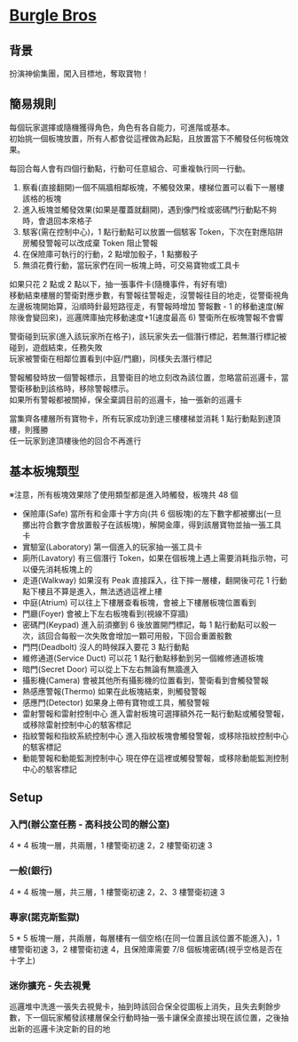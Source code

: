 # [Burgle Bros](https://boardgamearena.com/gamepanel?game=burglebros)

## 背景

扮演神偷集團，闖入目標地，奪取寶物！

## 簡易規則

每個玩家選擇或隨機獲得角色，角色有各自能力，可進階或基本。  
初始挑一個板塊放置，所有人都會從這裡做為起點，且放置當下不觸發任何板塊效果。

每回合每人會有四個行動點，行動可任意組合、可重複執行同一行動。

1. 察看(直接翻開)一個不隔牆相鄰板塊，不觸發效果，樓梯位置可以看下一層樓該格的板塊
2. 進入板塊並觸發效果(如果是覆蓋就翻開)，遇到像門栓或密碼門行動點不夠時，會退回本來格子
3. 駭客(需在控制中心)，1 點行動點可以放置一個駭客 Token，下次在對應陷阱房觸發警報可以改成棄 Token 阻止警報
4. 在保險庫可執行的行動，2 點增加骰子，1 點擲骰子
5. 無須花費行動，當玩家們在同一板塊上時，可交易寶物或工具卡

如果只花 2 點或 2 點以下，抽一張事件卡(隨機事件，有好有壞)  
移動結束樓層的警衛對應步數，有警報往警報走，沒警報往目的地走，從警衛視角左邊板塊開始算，沿順時針最短路徑走，有警報時增加 警報數 - 1 的移動速度(解除後會變回來)，巡邏牌庫抽完移動速度+1(速度最高 6)
警衛所在板塊警報不會響

警衛碰到玩家(進入該玩家所在格子)，該玩家失去一個潛行標記，若無潛行標記被碰到，遊戲結束，任務失敗  
玩家被警衛在相鄰位置看到(中庭/門廳)，同樣失去潛行標記

警報觸發時放一個警報標示，且警衛目的地立刻改為該位置，忽略當前巡邏卡，當警衛移動到該格時，移除警報標示。  
如果所有警報都被關掉，保全棄調目前的巡邏卡，抽一張新的巡邏卡

當集齊各樓層所有寶物卡，所有玩家成功到達三樓樓梯並消耗 1 點行動點到達頂樓，則獲勝  
任一玩家到達頂樓後他的回合不再進行

## 基本板塊類型

※注意，所有板塊效果除了使用類型都是進入時觸發，板塊共 48 個

- 保險庫(Safe)
  當所有和金庫十字方向(共 6 個板塊)的左下數字都被擲出(一旦擲出符合數字會放置骰子在該板塊)，解開金庫，得到該層寶物並抽一張工具卡
- 實驗室(Laboratory)
  第一個進入的玩家抽一張工具卡
- 廁所(Lavatory)
  有三個潛行 Token，如果在個板塊上遇上需要消耗指示物，可以優先消耗板塊上的
- 走道(Walkway)
  如果沒有 Peak 直接踩入，往下摔一層樓，翻開後可花 1 行動點下樓且不算是進入，無法透過這裡上樓
- 中庭(Atrium)
  可以往上下樓層查看板塊，會被上下樓層板塊位置看到
- 門廳(Foyer)
  會被上下左右板塊看到(視線不穿牆)
- 密碼門(Keypad)
  進入前須擲到 6 後放置開門標記，每 1 點行動點可以骰一次，該回合每骰一次失敗會增加一顆可用骰，下回合重置骰數
- 門閂(Deadbolt)
  沒人的時候踩入要花 3 點行動點
- 維修通道(Service Duct)
  可以花 1 點行動點移動到另一個維修通道板塊
- 暗門(Secret Door)
  可以從上下左右無論有無牆進入
- 攝影機(Camera)
  會被其他所有攝影機的位置看到，警衛看到會觸發警報
- 熱感應警報(Thermo)
  如果在此板塊結束，則觸發警報
- 感應門(Detector)
  如果身上帶有寶物或工具，觸發警報
- 雷射警報和雷射控制中心
  進入雷射板塊可選擇額外花一點行動點或觸發警報，或移除雷射控制中心的駭客標記
- 指紋警報和指紋系統控制中心
  進入指紋板塊會觸發警報，或移除指紋控制中心的駭客標記
- 動能警報和動能監測控制中心
  現在停在這裡或觸發警報，或移除動能監測控制中心的駭客標記

## Setup

### 入門(辦公室任務 - 高科技公司的辦公室)

4 \* 4 板塊一層，共兩層，1 樓警衛初速 2，2 樓警衛初速 3

### 一般(銀行)

4 \* 4 板塊一層，共三層，1 樓警衛初速 2，2、3 樓警衛初速 3

### 專家(諾克斯監獄)

5 \* 5 板塊一層，共兩層，每層樓有一個空格(在同一位置且該位置不能進入)，1 樓警衛初速 3，2 樓警衛初速 4，且保險庫需要 7/8 個板塊密碼(視乎空格是否在十字上)

### 迷你擴充 - 失去視覺

巡邏堆中洗進一張失去視覺卡，抽到時該回合保全從圖板上消失，且失去剩餘步數，下一個玩家觸發該樓層保全行動時抽一張卡讓保全直接出現在該位置，之後抽出新的巡邏卡決定新的目的地
